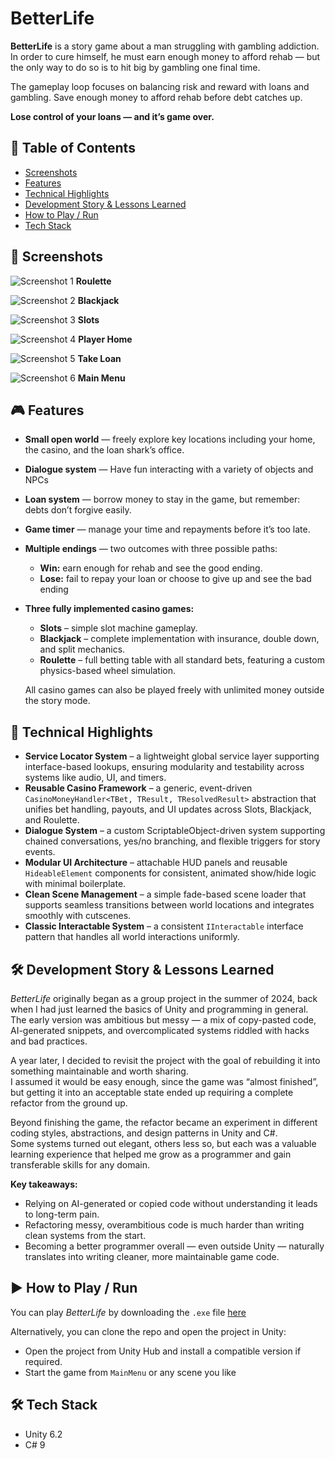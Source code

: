 # **BetterLife**

**BetterLife** is a story game about a man struggling with gambling addiction.  
In order to cure himself, he must earn enough money to afford rehab — but the only way to do so is to hit big by gambling one final time.

The gameplay loop focuses on balancing risk and reward with loans and gambling. Save enough money to afford rehab before debt catches up.

**Lose control of your loans — and it’s game over.**

## 📑 Table of Contents

- [Screenshots](#-screenshots)
- [Features](#-features)
- [Technical Highlights](#-technical-highlights)
- [Development Story \& Lessons Learned](#️-development-story--lessons-learned)
- [How to Play / Run](#️-how-to-play--run)
- [Tech Stack](#️-tech-stack)

## 📸 Screenshots

![Screenshot 1](./Screenshots/Roulette.png)
**Roulette**

![Screenshot 2](./Screenshots/Blackjack.png)
**Blackjack**

![Screenshot 3](./Screenshots/Slots.png)
**Slots**

![Screenshot 4](./Screenshots/Home.png)
**Player Home**

![Screenshot 5](./Screenshots/TakeLoan.png)
**Take Loan**

![Screenshot 6](./Screenshots/MainMenu.png)
**Main Menu**

## 🎮 Features

- **Small open world** — freely explore key locations including your home, the casino, and the loan shark’s office.
- **Dialogue system** — Have fun interacting with a variety of objects and NPCs
- **Loan system** — borrow money to stay in the game, but remember: debts don’t forgive easily.
- **Game timer** — manage your time and repayments before it’s too late.
- **Multiple endings** — two outcomes with three possible paths:
  - **Win:** earn enough for rehab and see the good ending.
  - **Lose:** fail to repay your loan or choose to give up and see the bad ending
- **Three fully implemented casino games:**

  - **Slots** – simple slot machine gameplay.
  - **Blackjack** – complete implementation with insurance, double down, and split mechanics.
  - **Roulette** – full betting table with all standard bets, featuring a custom physics-based wheel simulation.

  All casino games can also be played freely with unlimited money outside the story mode.

## 🧩 Technical Highlights

- **Service Locator System** – a lightweight global service layer supporting interface-based lookups, ensuring modularity and testability across systems like audio, UI, and timers.
- **Reusable Casino Framework** – a generic, event-driven `CasinoMoneyHandler<TBet, TResult, TResolvedResult>` abstraction that unifies bet handling, payouts, and UI updates across Slots, Blackjack, and Roulette.
- **Dialogue System** – a custom ScriptableObject-driven system supporting chained conversations, yes/no branching, and flexible triggers for story events.
- **Modular UI Architecture** – attachable HUD panels and reusable `HideableElement` components for consistent, animated show/hide logic with minimal boilerplate.
- **Clean Scene Management** – a simple fade-based scene loader that supports seamless transitions between world locations and integrates smoothly with cutscenes.
- **Classic Interactable System** – a consistent `IInteractable` interface pattern that handles all world interactions uniformly.

## 🛠️ Development Story & Lessons Learned

_BetterLife_ originally began as a group project in the summer of 2024, back when I had just learned the basics of Unity and programming in general.  
The early version was ambitious but messy — a mix of copy-pasted code, AI-generated snippets, and overcomplicated systems riddled with hacks and bad practices.

A year later, I decided to revisit the project with the goal of rebuilding it into something maintainable and worth sharing.  
I assumed it would be easy enough, since the game was “almost finished”, but getting it into an acceptable state ended up requiring a complete refactor from the ground up.

Beyond finishing the game, the refactor became an experiment in different coding styles, abstractions, and design patterns in Unity and C#.  
Some systems turned out elegant, others less so, but each was a valuable learning experience that helped me grow as a programmer and gain transferable skills for any domain.

**Key takeaways:**

- Relying on AI-generated or copied code without understanding it leads to long-term pain.
- Refactoring messy, overambitious code is much harder than writing clean systems from the start.
- Becoming a better programmer overall — even outside Unity — naturally translates into writing cleaner, more maintainable game code.

## ▶️ How to Play / Run

You can play _BetterLife_ by downloading the `.exe` file [here](https://github.com/simoalanne/BetterLife/releases)

Alternatively, you can clone the repo and open the project in Unity:

- Open the project from Unity Hub and install a compatible version if required.
- Start the game from `MainMenu` or any scene you like

## 🛠️ Tech Stack

- Unity 6.2
- C# 9
